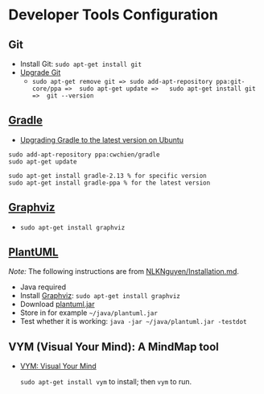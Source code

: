 # Developer Tools Configuration

## Git

- Install Git: `sudo apt-get install git`
- [Upgrade Git](http://askubuntu.com/a/579591/306000)
  - `sudo apt-get remove git => sudo add-apt-repository ppa:git-core/ppa =>  sudo apt-get update =>   sudo apt-get install git  =>  git --version`

## [Gradle](http://gradle.org/)
- [Upgrading Gradle to the latest version on Ubuntu](http://wtanaka.com/node/8079)

```
sudo add-apt-repository ppa:cwchien/gradle
sudo apt-get update

sudo apt-get install gradle-2.13 % for specific version
sudo apt-get install gradle-ppa % for the latest version
```

## [Graphviz](http://www.graphviz.org/)

- `sudo apt-get install graphviz`

## [PlantUML](http://plantuml.com/)

*Note:* The following instructions are from [NLKNguyen/Installation.md](https://gist.github.com/NLKNguyen/c39596c205ba1f1866c8).

- Java required
- Install [Graphviz](http://www.graphviz.org/): `sudo apt-get install graphviz`
- Download [plantuml.jar](http://plantuml.sourceforge.net/download.html)
- Store in for example `~/java/plantuml.jar`
- Test whether it is working: `java -jar ~/java/plantuml.jar -testdot`

## VYM (Visual Your Mind): A MindMap tool
- [VYM: Visual Your Mind](http://www.insilmaril.de/vym/#mc:0,bo:3,bo:2)
  
  `sudo apt-get install vym` to install; then `vym` to run.

